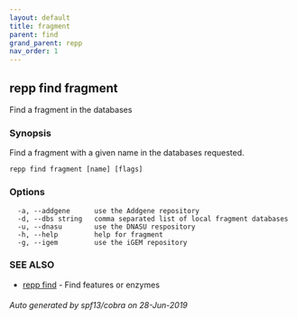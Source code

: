 ```yaml
---
layout: default
title: fragment
parent: find
grand_parent: repp
nav_order: 1
---
```

## repp find fragment

Find a fragment in the databases

### Synopsis

Find a fragment with a given name in the databases requested.

```
repp find fragment [name] [flags]
```

### Options

```
  -a, --addgene      use the Addgene repository
  -d, --dbs string   comma separated list of local fragment databases
  -u, --dnasu        use the DNASU respository
  -h, --help         help for fragment
  -g, --igem         use the iGEM repository
```

### SEE ALSO

* [repp find](repp_find)	 - Find features or enzymes

###### Auto generated by spf13/cobra on 28-Jun-2019
